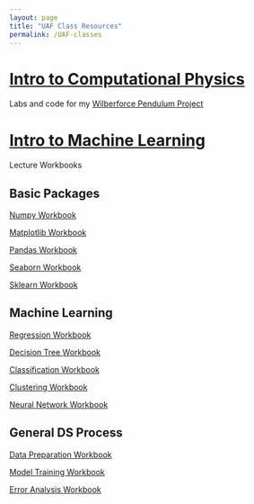 ```yaml
---
layout: page
title: "UAF Class Resources"
permalink: /UAF-classes
---
```

# [Intro to Computational Physics](UAF-CompPhys/UAF-CompPhys.md)

Labs and code for my [Wilberforce Pendulum Project](UAF-CompPhys/WilberforceProject.md)


# [Intro to Machine Learning](UAF-ML-Module/UAF-ML-Module.md)

Lecture Workbooks

## Basic Packages
[Numpy Workbook](UAF-ML-module/NumPy%20Workbook.html)

[Matplotlib Workbook](UAF-ML-module/Matplotlib%20Workbook.html)

[Pandas Workbook](UAF-ML-module/Pandas%20Workbook.html)

[Seaborn Workbook](UAF-ML-module/Seaborn%20Workbook.html)

[Sklearn Workbook](UAF-ML-module/Sklearn%20Workbook.html)

## Machine Learning
[Regression Workbook](UAF-ML-module/Regression%20Workbook.html)

[Decision Tree Workbook](UAF-ML-module/Decision%20Tree%20Workbook.html)

[Classification Workbook](UAF-ML-module/Classification%20Workbook.html)

[Clustering Workbook](UAF-ML-module/Clustering%20Workbook.html)

[Neural Network Workbook](UAF-ML-module/Neural%20Network%20Workbook.html)

## General DS Process
[Data Preparation Workbook](UAF-ML-module/Data%20Preparation%20Workbook.html)

[Model Training Workbook](UAF-ML-module/Model%20Training%20Workbook.html)

[Error Analysis Workbook](UAF-ML-module/Error%20Analysis%20Workbook.html)


